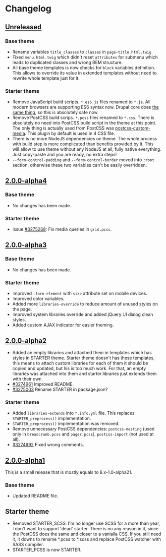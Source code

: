 # Changelog

## [Unreleased][unreleased]

### Base theme

- Rename variables `title_classes` to `classes` in `page-title.html.twig`.
- Fixed `menu.html.twig` which didn't reset `attributes` for submenu which leads to duplicated classes and wrong BEM structure.
- All base theme templates is now checks for `block` variables definition. This allows to override its value in extended templates without need to rewrite whole template just for it.

### Starter theme

- Remove JavaScript build scripts. `*.es6.js` files renamed to `*.js`. All modern browsers are supporting ES6 syntax now. Drupal core does [the same thing](https://www.drupal.org/node/3278413), so this is absolutely safe now.
- Remove PostCSS build scrips. `*.pcss` files renamed to `*.css`. There is absolutely no need into PostCSS build script in the theme at this point. The only thing is actually used from PostCSS was [postcss-custom-media](https://github.com/postcss/postcss-custom-media). This plugin by default is used in 4 CSS file.
- There is no more NodeJS dependencies on theme. The whole process with build step is more complicated than benefits provided by it. This will allow to use theme without any NodeJS at all, fully native everything. Just copy-paste and you are ready, no extra steps!
- `--form-control-padding` and `--form-control-border` moved into `:root` section, otherwise these two variables can't be easily overridden.

## [2.0.0-alpha4]

### Base theme

- No changes has been made.

### Starter theme

- Issue [#3275268](https://www.drupal.org/node/3275268): Fix media queries in `grid.pcss`.

## [2.0.0-alpha3]

### Base theme

- No changes has been made.

### Starter theme

- Improved `.form-element` with `size` attribute set on mobile devices.
- Improved color variables.
- Added more `libraries-override` to reduce amount of unused styles on the page.
- Improved system libraries override and added jQuery UI dialog clean styles.
- Added custom AJAX indicator for easier theming.

## [2.0.0-alpha2]

- Added an empty libraries and attached them in templates which has styles in STARTER theme. Starter theme doesn't has these templates, this means to attach custom libraries for each of them it should be copied and updated, but his is too much work. For that, an empty libraries was attached into them and starter libraries just extends them with their own.
- [#3274961](https://www.drupal.org/node/3274961) Improved README.
- [#3275003](https://www.drupal.org/node/3275003) Rename STARTER in package.json?

### Starter theme

- Added `libraries-extends` into `*.info.yml` file. This replaces `STARTER_preprocess()` implementation.
- `STARTER_preprocess()` implementation was removed.
- Remove unnecessary PostCSS dependencies: `postcss-nesting` (used only in `breadcrumb.pcss` and `pager.pcss`), `postcss-import` (not used at all).
- [#3274992](https://www.drupal.org/node/3274992) Fixed wrong comments.

## [2.0.0-alpha1]

This is a small release that is mostly equals to 8.x-1.0-alpha21.

### Base theme

- Updated README file.

## Starter theme

- Removed STARTER_SCSS. I'm no longer use SCSS for a more than year, I don't want to support 'dead' starter. There is no any reason in it, since the PostCSS does the same and closer to a vanialla CSS. If you still need it, it downs to rename *.pcss to *.scss and replace PostCSS watcher with SASS compiler.
- STARTER_PCSS is now STARTER.

[unreleased]: https://github.com/Niklan/Glisseo/compare/2.0.x-alpha4...HEAD
[2.0.0-alpha4]: https://github.com/Niklan/Glisseo/compare/2.0.0-alpha3...2.0.0-alpha4
[2.0.0-alpha3]: https://github.com/Niklan/Glisseo/compare/2.0.0-alpha2...2.0.0-alpha3
[2.0.0-alpha2]: https://github.com/Niklan/Glisseo/compare/2.0.0-alpha1...2.0.0-alpha2
[2.0.0-alpha1]: https://github.com/Niklan/Glisseo/compare/8.x-1.0-alpha21...2.0.x
